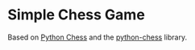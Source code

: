 # Simple Chess Game
Based on [Python Chess](https://uniformlyuninformative.wordpress.com/projects/python-chess/) and the [python-chess](https://python-chess.readthedocs.io/en/latest/#) library.
